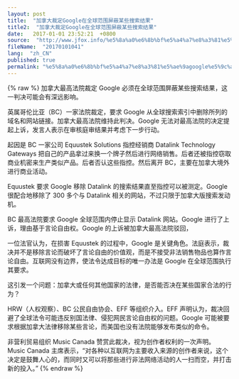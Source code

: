 ```yaml
---
layout: post
title:  "加拿大裁定Google在全球范围屏蔽某些搜索结果"
title2:  "加拿大裁定Google在全球范围屏蔽某些搜索结果"
date:   2017-01-01 23:52:21  +0800
source:  "http://www.jfox.info/%e5%8a%a0%e6%8b%bf%e5%a4%a7%e8%a3%81%e5%ae%9agoogle%e5%9c%a8%e5%85%a8%e7%90%83%e8%8c%83%e5%9b%b4%e5%b1%8f%e8%94%bd%e6%9f%90%e4%ba%9b%e6%90%9c%e7%b4%a2%e7%bb%93%e6%9e%9c.html"
fileName:  "20170101041"
lang:  "zh_CN"
published: true
permalink: "%e5%8a%a0%e6%8b%bf%e5%a4%a7%e8%a3%81%e5%ae%9agoogle%e5%9c%a8%e5%85%a8%e7%90%83%e8%8c%83%e5%9b%b4%e5%b1%8f%e8%94%bd%e6%9f%90%e4%ba%9b%e6%90%9c%e7%b4%a2%e7%bb%93%e6%9e%9c.html"
---
```

{% raw %}
加拿大最高法院裁定 Google 必须在全球范围屏蔽某些搜索结果，这一判决可能会有深远影响。

英属哥伦比亚（BC）一家法院裁定，要求 Google 从全球搜索索引中删除所列的域名和网站链接。加拿大最高法院维持此判决。Google 无法对最高法院的决定提起上诉，发言人表示在审核庭审结果并考虑下一步行动。

起因是 BC 一家公司 Equustek Solutions 指控经销商 Datalink Technology Gateways 把自己的产品拿过来换一个牌子然后进行网络销售。后者还被指控窃取商业机密来生产类似产品。后者否认这些指控。然后离开 BC，主要在加拿大境外进行商业活动。

Equustek 要求 Google 移除 Datalink 的搜索结果直至指控可以被测定。Google 很配合地移除了 300 多个与 Datalink 相关的网站，不过只限于加拿大版搜索发动机。

BC 最高法院要求 Google 全球范围内停止显示 Datalink 网站。Google 进行了上诉，理由基于言论自由权。Google 的上诉被加拿大最高法院驳回，

一位法官认为，在损害 Equustek 的过程中，Google 是关键角色。法庭表示，裁决并不是移除言论而破坏了言论自由的价值观，而是不接受非法销售物品也算作言论自由。互联网没有边界，使法令达成目标的唯一办法是 Google 在全球范围执行其要求。

这引发一个问题：加拿大或任何其他国家的法律，是否能否决在某些国家合法的行为？

HRW（人权观察）、BC 公民自由协会、EFF 等组织介入。EFF 声明认为，裁决回避了全球法令可能违反别国法律、侵犯网民言论自由权的问题。Google 可能被要求根据加拿大法律移除某些言论，而美国也没有法院能够发布类似的命令。

非营利贸易组织 Music Canada 赞赏此裁决，视为创作者权利的一次声明。Music Canada 主席表示，“对各种以互联网为主要收入来源的创作者来说，这个决定是鼓舞人心的，而同时又可以将那些进行非法网络活动的人一扫而空，并打击新的投入。”
{% endraw %}